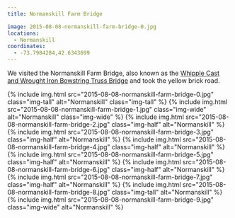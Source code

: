 ```yaml
---
title: Normanskill Farm Bridge

image: 2015-08-08-normanskill-farm-bridge-0.jpg
locations:
  - Normanskill
coordinates:
  - -73.7984284,42.6343699
---
```


We visited the Normanskill Farm Bridge, also known as the [Whipple Cast and Wrought Iron Bowstring Truss Bridge](https://en.wikipedia.org/wiki/Whipple_Cast_and_Wrought_Iron_Bowstring_Truss_Bridge) and took the yellow brick road.

<div class="photos">
{% include img.html src="2015-08-08-normanskill-farm-bridge-0.jpg" class="img-tall" alt="Normanskill" class="img-tall" %}
{% include img.html src="2015-08-08-normanskill-farm-bridge-1.jpg" class="img-wide" alt="Normanskill" class="img-wide" %}
{% include img.html src="2015-08-08-normanskill-farm-bridge-2.jpg" class="img-half" alt="Normanskill" %}
{% include img.html src="2015-08-08-normanskill-farm-bridge-3.jpg" class="img-half" alt="Normanskill" %}
{% include img.html src="2015-08-08-normanskill-farm-bridge-4.jpg" class="img-half" alt="Normanskill" %}
{% include img.html src="2015-08-08-normanskill-farm-bridge-5.jpg" class="img-half" alt="Normanskill" %}
{% include img.html src="2015-08-08-normanskill-farm-bridge-6.jpg" class="img-half" alt="Normanskill" %}
{% include img.html src="2015-08-08-normanskill-farm-bridge-7.jpg" class="img-half" alt="Normanskill" %}
{% include img.html src="2015-08-08-normanskill-farm-bridge-8.jpg" class="img-tall" alt="Normanskill" %}
{% include img.html src="2015-08-08-normanskill-farm-bridge-9.jpg" class="img-wide" alt="Normanskill" %}
</div>
